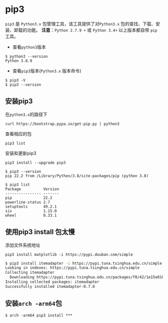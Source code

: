 <!--
 * @Author: matiastang
 * @Date: 2022-07-26 14:54:18
 * @LastEditors: matiastang
 * @LastEditTime: 2023-03-07 19:32:57
 * @FilePath: /matias-python/md/pip3.md
 * @Description: pip3
-->
# pip3

`pip3` 是 `Python3.x` 包管理工具，该工具提供了对`Python3.x` 包的查找、下载、安装、卸载的功能。
**注意**：`Python 2.7.9 +` 或 `Python 3.4+` 以上版本都自带 `pip` 工具。

* 查看`python3`版本

```
$ python3 --version
Python 3.8.9
```

* 查看`pip3`版本(`Python3.x` 版本命令)

```
$ pip3 -V
$ pip3 --version
```

## 安装pip3

在`python3.x`的路径下
```
curl https://bootstrap.pypa.io/get-pip.py | python3
```
查看相应的包
```
pip3 list
```
安装和更新pip3
```
pip3 install --upgrade pip3
```
```
$ pip3 --version
pip 22.2 from /Library/Python/3.8/site-packages/pip (python 3.8)
```
```
$ pip3 list
Package          Version
---------------- -------
pip              22.2
powerline-status 2.7
setuptools       49.2.1
six              1.15.0
wheel            0.33.1
```

## 使用pip3 install 包太慢

添加文件系统地址
```
pip3 install matplotlib -i https://pypi.douban.com/simple
```
```sh
$ pip3 install itemadapter -i https://pypi.tuna.tsinghua.edu.cn/simple
Looking in indexes: https://pypi.tuna.tsinghua.edu.cn/simple
Collecting itemadapter
  Downloading https://pypi.tuna.tsinghua.edu.cn/packages/f0/42/1e15e8186bf2d1b1990f6bac30f77d98a3b54084ecf4e19c25803d0a4713/itemadapter-0.7.0-py3-none-any.whl (10 kB)
Installing collected packages: itemadapter
Successfully installed itemadapter-0.7.0
```

## 安装`arch -arm64`包

```
$ arch -arm64 pip3 install *** 
```